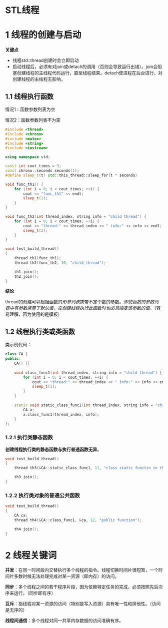 # STL线程

# 1 线程的创建与启动

**关键点**

- 线程std::thread创建时会立即启动
- 启动线程后，必须有对join或detach的调用（否则会导致运行出错）。join会阻塞创建线程的主线程代码运行，直至线程结束。detach使进程在后台进行，对创建线程的主线程无影响。

## 1.1 线程执行函数

情况1：函数参数列表为空

情况2：函数参数列表不为空

```c++
#include <thread>
#include <chrono>
#include <mutex>
#include <string>
#include <iostream>

using namespace std;

const int cout_times = 3;
const chrono::seconds seconds(1);
#define sleep_t(t) std::this_thread::sleep_for(t * seconds)

void func_th1() {
	for (int i = 0; i < cout_times; ++i) {
		cout << "func_th1" << endl;
		sleep_t(1);
	}
}

void func_th2(int thread_index, string info = "child thread") {
	for (int i = 0; i < cout_times; ++i) {
		cout << "thread:" << thread_index << " info:" << info << endl;
		sleep_t(2);
	}
}

void test_build_thread()
{
	thread th1(func_th1);
	thread th2(func_th2, 10, "child_thread");

	th1.join();
	th2.join();
}
```

**结论**

thread的创建可以根据函数的*形参列表*携带不定个数的参数。*即使函数的参数列表中有参数携带了默认值，在创建线程执行此函数时也必须指定该参数的值*。（容易理解，因为使用的是模板）



## 1.2 线程执行类或类函数

类示例代码：

```c++
class CA {
public:
	CA() {}
	
	void class_func1(int thread_index, string info = "child thread") {
		for (int i = 0; i < cout_times; ++i) {
			cout << "thread:" << thread_index << " info:" << info << endl;
			sleep_t(1);
		}
	}
	
	static void static_class_func1(int thread_index, string info = "child thread") {
		CA a;
		a.class_func1(thread_index, info);
	}
};
```

### 1.2.1 执行类静态函数

**创建线程执行类的静态函数与执行普通函数无异**。

```c++
void test_build_thread()
{
	thread th3(&CA::static_class_func1, 11, "class static functin in thread");

	th3.join();
}
```

### 1.2.2 执行类对象的普通公共函数

```c++
void test_build_thread()
{
	CA ca;
	thread th4(&CA::class_func1, &ca, 12, "public function");

	th4.join();
}
```



# 2 线程关键词

**并发**：在同一时间段内交替执行多个线程的指令。线程切换时间片很短暂，一个时间片多数时候无法处理完成对某一资源（即内存）的访问。

**同步**：多个线程之间的若干程序片段，因为依赖特定任务的完成，必须按照先后次序来运行。（同步即有序）

**互斥**：指线程对某一资源的访问（特别是写入资源）具有唯一性和排他性。（访问是无序的）

**线程间通信**：多个线程对同一共享内存数据的访问准确有序。